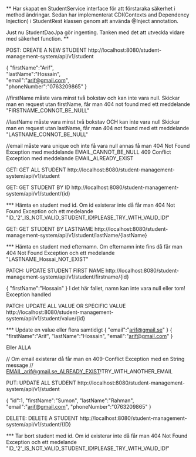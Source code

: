 **
Har skapat en StudentService interface för att förstaraka säkerhet 
i method ändringar. Sedan har implementerat 
CDI(Contexts and Dependency Injection) i StudentRest klassen genom att 
använda @Inject annotation. 

Just nu StudentDaoJpa gör ingenting. Tanken med det att utveckla vidare med säkerhet function. 
**

POST: CREATE A NEW STUDENT
http://localhost:8080/student-management-system/api/v1/student

{
"firstName":"Arif",               
"lastName":"Hossain",             
"email":"arif@gmail.com",         
"phoneNumber":"0763209865"
}

//firstName måste vara minst två bokstav och kan inte vara null. 
  Skickar man en request utan firstName, får man 404 not found med ett meddelande "FIRSTNAME_CONNOT_BE_NULL"

//lastName måste vara minst två bokstav OCH kan inte vara null
  Skickar man en request utan lastName, får man 404 not found med ett meddelande "LASTNAME_CONNOT_BE_NULL"

//email måste vara unique och inte få vara null annas få man 
  404 Not Found Exception med meddelande EMAIL_CANNOT_BE_NULL 
  409 Conflict Exception med meddelande EMAIL_ALREADY_EXIST

GET: GET ALL STUDENT
http://localhost:8080/student-management-system/api/v1/student

GET: GET STUDENT BY ID
http://localhost:8080/student-management-system/api/v1/student/{id}

*** Hämta en student med id. Om id existerar inte då får man 404 Not Found Exception och ett medelande
"ID_'2'_IS_NOT_VALID_STUDENT_ID!PLEASE_TRY_WITH_VALID_ID!"


GET: GET STUDENT BY LASTNAME
http://localhost:8080/student-management-system/api/v1/student/lastName/{lastName}

*** Hämta en student med efternamn. Om efternamn inte fins då får man 404 Not Found Exception och ett medelande
"LASTNAME_Hossai_NOT_EXIST"


PATCH: UPDATE STUDENT FIRST NAME
http://localhost:8080/student-management-system/api/v1/student/firstname/{id}

{
"firstName":"Hossain"
}
I det här fallet, namn kan inte vara null eller tom! Exception handled

PATCH: UPDATE ALL VALUE OR SPECIFIC VALUE
http://localhost:8080/student-management-system/api/v1/student/value/{id}

*** Update en value eller flera samtidigt
{
"email":"arif@gmail.se"
}
{
"firstName":"Arif",
"lastName":"Hossain",
"email":"arif@gmail.com"
}

Eller ALLA

// Om email existerar då får man en 409-Conflict Exception med en String message
// EMAIL_arif@gmail.se_ALREADY_EXIST!TRY_WITH_ANOTHER_EMAIL


PUT: UPDATE ALL STUDENT
http://localhost:8080/student-management-system/api/v1/student

{
"id":1,
"firstName":"Sumon",
"lastName":"Rahman",
"email":"arif@gmail.com",
"phoneNumber":"0763209865"
}

DELETE: DELETE A STUDENT
http://localhost:8080/student-management-system/api/v1/student/{ID}

*** Tar bort student med id. Om id existerar inte då får man 404 Not Found Exception och ett medelande
"ID_'2'_IS_NOT_VALID_STUDENT_ID!PLEASE_TRY_WITH_VALID_ID!"
